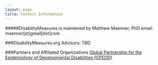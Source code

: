 ```yaml
---
layout: page
title: Contact Information
---
```


#####DisabilityMeasures is maintened by Matthew Maenner, PhD 
email: maenner[at]gmail[dot]com

###DisabilityMeasures.org Advisors:
TBD

###Partners and Affiliated Organizations
[Global Partnership for the Epidemiology of Developmental Disabilities (GPEDD)](http://www.gpedd.org)
